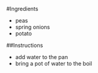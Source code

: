 #Ingredients
- peas 
- spring onions 
- potato 

##Instructions
- add water to the pan  
- bring a pot of water to the boil 
